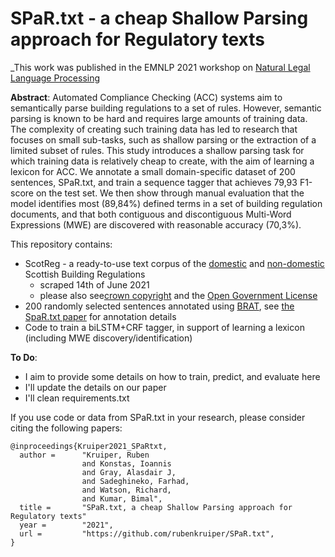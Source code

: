 # SPaR.txt - a cheap Shallow Parsing approach for Regulatory texts
_This work was published in the EMNLP 2021 workshop on [Natural Legal Language Processing](http://nllpw.org/)   

**Abstract**: Automated Compliance Checking (ACC) systems aim to semantically parse building regulations to a set of rules. 
However, semantic parsing is known to be hard and requires large amounts of training data. 
The complexity of creating such training data has led to research that focuses on small sub-tasks, 
such as shallow parsing or the extraction of a limited subset of rules. This study introduces a shallow parsing 
task for which training data is relatively cheap to create, with the aim of learning a lexicon for ACC. 
We annotate a small domain-specific dataset of 200 sentences, SPaR.txt, 
and train a sequence tagger that achieves 79,93 F1-score on the test set. We then show through 
manual evaluation that the model identifies most (89,84\%) defined terms in a set of building regulation 
documents, and that both contiguous and discontiguous Multi-Word Expressions (MWE) are discovered with 
reasonable accuracy (70,3\%).

This repository contains:
* ScotReg - a ready-to-use text corpus of the [domestic](https://www.gov.scot/publications/building-standards-technical-handbook-2020-domestic/) and [non-domestic](https://www.gov.scot/publications/building-standards-technical-handbook-2020-non-domestic/) Scottish Building Regulations 
   * scraped 14th of June 2021 
   * please also see[crown copyright](https://www.gov.scot/crown-copyright/) and the [Open Government License](https://www.nationalarchives.gov.uk/doc/open-government-licence/version/3/)
* 200 randomly selected sentences annotated using [BRAT](https://brat.nlplab.org/), see [the SpaR.txt paper]() for annotation details
* Code to train a biLSTM+CRF tagger, in support of learning a lexicon (including MWE discovery/identification)

**To Do**: 
* I aim to provide some details on how to train, predict, and evaluate here
* I'll update the details on our paper
* I'll clean requirements.txt

If you use code or data from SPaR.txt in your research, please consider citing the following papers:
```
@inproceedings{Kruiper2021_SPaRtxt,
  author =      "Kruiper, Ruben
                and Konstas, Ioannis
                and Gray, Alasdair J,
                and Sadeghineko, Farhad,
                and Watson, Richard,
                and Kumar, Bimal",
  title =       "SPaR.txt, a cheap Shallow Parsing approach for Regulatory texts"
  year =        "2021",
  url =         "https://github.com/rubenkruiper/SPaR.txt",
}
```

